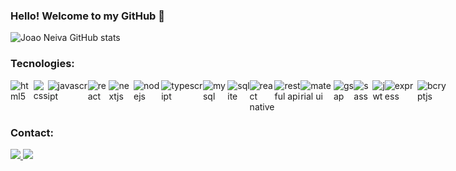### Hello! Welcome to my GitHub 👋

![Joao Neiva GitHub stats](https://github-readme-stats.vercel.app/api?username=ojoaoneiva&show_icons=true&theme=dracula)

### Tecnologies:
<div style="display: flex"; padding: 5px;>
    <img align="center" alt="html5" src="https://img.shields.io/badge/HTML5-E34F26?style=for-the-badge&logo=html5&logoColor=white"/>
    <img align="center" alt="css" src="https://img.shields.io/badge/CSS-239120?&style=for-the-badge&logo=css3&logoColor=white"/>
    <img align="center" alt="javascript" src="https://img.shields.io/badge/JavaScript-F7DF1E?style=for-the-badge&logo=javascript&logoColor=black"/>
    <img align="center" alt="react" src="https://img.shields.io/badge/React-20232A?style=for-the-badge&logo=react&logoColor=61DAFB"/>
    <img align="center" alt="nextjs" src="https://img.shields.io/badge/Next.js-61DAFB?style=for-the-badge"/>
    <img align="center" alt="nodejs" src="https://img.shields.io/badge/Node.js-339933?style=for-the-badge"/>
    <img align="center" alt="typescript" src="https://img.shields.io/badge/TypeScript-3178C6?style=for-the-badge"/>
    <img align="center" alt="mysql" src="https://img.shields.io/badge/MySQL-F7DF1E?style=for-the-badge&logo=MySQL&logoColor=black"/>
    <img align="center" alt="sqlite" src="https://img.shields.io/badge/SQLite-4479A1?style=for-the-badge"/>
    <img align="center" alt="react native" src="https://img.shields.io/badge/React Native-3178C6?style=for-the-badge"/>
    <img align="center" alt="restful api" src="https://img.shields.io/badge/RESTful_API-FF5733?style=for-the-badge"/>
    <img align="center" alt="material ui" src="https://img.shields.io/badge/Material UI.js-61DAFB?style=for-the-badge"/>
    <img align="center" alt="gsap" src="https://img.shields.io/badge/GSAP.js-339933?style=for-the-badge"/>
    <img align="center" alt="sass" src="https://img.shields.io/badge/Sass.js-61DAFB?style=for-the-badge"/>
    <img align="center" alt="jwt" src="https://img.shields.io/badge/JWT-FF5733?style=for-the-badge"/>
    <img align="center" alt="express" src="https://img.shields.io/badge/Express-4479A1?style=for-the-badge"/>
    <img align="center" alt="bcryptjs" src="https://img.shields.io/badge/BcryptJS.js-339933?style=for-the-badge"/>
</div>


### Contact:
<div align="left">
    <a href="https://www.linkedin.com/in/ojoaoneiva/" alt="Linkedin">
  <img src="https://img.shields.io/badge/LinkedIn-0077B5?style=for-the-badge&logo=linkedin&logoColor=white" />
  </a>
<a href="mailto:jg.neiva@gmail.com" alt="gmail">
    <img src ="https://img.shields.io/badge/Gmail-D14836?style=for-the-badge&logo=gmail&logoColor=white" /> 
  </a>
</div>
